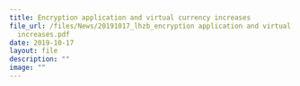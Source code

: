 ```yaml
---
title: Encryption application and virtual currency increases
file_url: /files/News/20191017_lhzb_encryption application and virtual currency
  increases.pdf
date: 2019-10-17
layout: file
description: ""
image: ""
---
```


